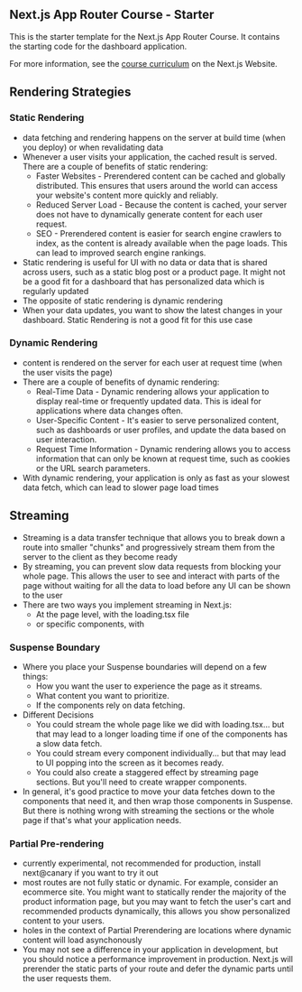 ## Next.js App Router Course - Starter

This is the starter template for the Next.js App Router Course. It contains the starting code for the dashboard application.

For more information, see the [course curriculum](https://nextjs.org/learn) on the Next.js Website.

## Rendering Strategies

### Static Rendering

- data fetching and rendering happens on the server at build time (when you deploy) or when revalidating data
- Whenever a user visits your application, the cached result is served. There are a couple of benefits of static rendering:
  - Faster Websites - Prerendered content can be cached and globally distributed. This ensures that users around the world can access your website's content more quickly and reliably.
  - Reduced Server Load - Because the content is cached, your server does not have to dynamically generate content for each user request.
  - SEO - Prerendered content is easier for search engine crawlers to index, as the content is already available when the page loads. This can lead to improved search engine rankings.
- Static rendering is useful for UI with no data or data that is shared across users, such as a static blog post or a product page. It might not be a good fit for a dashboard that has personalized data which is regularly updated
- The opposite of static rendering is dynamic rendering
- When your data updates, you want to show the latest changes in your dashboard. Static Rendering is not a good fit for this use case

### Dynamic Rendering

- content is rendered on the server for each user at request time (when the user visits the page)
- There are a couple of benefits of dynamic rendering:
  - Real-Time Data - Dynamic rendering allows your application to display real-time or frequently updated data. This is ideal for applications where data changes often.
  - User-Specific Content - It's easier to serve personalized content, such as dashboards or user profiles, and update the data based on user interaction.
  - Request Time Information - Dynamic rendering allows you to access information that can only be known at request time, such as cookies or the URL search parameters.
- With dynamic rendering, your application is only as fast as your slowest data fetch, which can lead to slower page load times

## Streaming

- Streaming is a data transfer technique that allows you to break down a route into smaller "chunks" and progressively stream them from the server to the client as they become ready
- By streaming, you can prevent slow data requests from blocking your whole page. This allows the user to see and interact with parts of the page without waiting for all the data to load before any UI can be shown to the user
- There are two ways you implement streaming in Next.js:
  - At the page level, with the loading.tsx file
  - or specific components, with <Suspense>

### Suspense Boundary

- Where you place your Suspense boundaries will depend on a few things:
  - How you want the user to experience the page as it streams.
  - What content you want to prioritize.
  - If the components rely on data fetching.
- Different Decisions
  - You could stream the whole page like we did with loading.tsx... but that may lead to a longer loading time if one of the components has a slow data fetch.
  - You could stream every component individually... but that may lead to UI popping into the screen as it becomes ready.
  - You could also create a staggered effect by streaming page sections. But you'll need to create wrapper components.
- In general, it's good practice to move your data fetches down to the components that need it, and then wrap those components in Suspense. But there is nothing wrong with streaming the sections or the whole page if that's what your application needs.

### Partial Pre-rendering

- currently experimental, not recommended for production, install next@canary if you want to try it out
- most routes are not fully static or dynamic. For example, consider an ecommerce site. You might want to statically render the majority of the product information page, but you may want to fetch the user's cart and recommended products dynamically, this allows you show personalized content to your users.
- holes in the context of Partial Prerendering are locations where dynamic content will load asynchonously
- You may not see a difference in your application in development, but you should notice a performance improvement in production. Next.js will prerender the static parts of your route and defer the dynamic parts until the user requests them.
